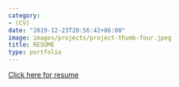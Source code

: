 ```yaml
---
category:
- (CV)
date: "2019-12-23T20:56:42+06:00"
image: images/projects/project-thumb-four.jpeg
title: RESUME
type: portfolio
---
```

[Click here for resume](C:/Users/Owner/Documents/portfolio/content/portfolio/Yashparna_De_CV.pdf)

